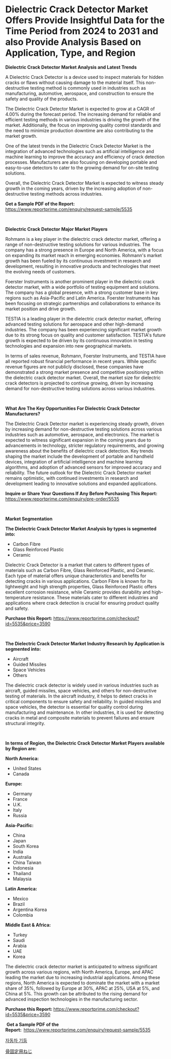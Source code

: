 <p><h1>Dielectric Crack Detector Market Offers Provide Insightful Data for the Time Period from 2024 to 2031 and also Provide Analysis Based on Application, Type, and Region</h1></p><p><strong>Dielectric Crack Detector Market Analysis and Latest Trends</strong></p>
<p><p>A Dielectric Crack Detector is a device used to inspect materials for hidden cracks or flaws without causing damage to the material itself. This non-destructive testing method is commonly used in industries such as manufacturing, automotive, aerospace, and construction to ensure the safety and quality of the products.</p><p>The Dielectric Crack Detector Market is expected to grow at a CAGR of 4.00% during the forecast period. The increasing demand for reliable and efficient testing methods in various industries is driving the growth of the market. Additionally, the focus on improving quality control standards and the need to minimize production downtime are also contributing to the market growth.</p><p>One of the latest trends in the Dielectric Crack Detector Market is the integration of advanced technologies such as artificial intelligence and machine learning to improve the accuracy and efficiency of crack detection processes. Manufacturers are also focusing on developing portable and easy-to-use detectors to cater to the growing demand for on-site testing solutions.</p><p>Overall, the Dielectric Crack Detector Market is expected to witness steady growth in the coming years, driven by the increasing adoption of non-destructive testing methods across industries.</p></p>
<p><strong>Get a Sample PDF of the Report:&nbsp;</strong> <a href="https://www.reportprime.com/enquiry/request-sample/5535">https://www.reportprime.com/enquiry/request-sample/5535</a></p>
<p>&nbsp;</p>
<p><strong>Dielectric Crack Detector Major Market Players</strong></p>
<p><p>Rohmann is a key player in the dielectric crack detector market, offering a range of non-destructive testing solutions for various industries. The company has a strong presence in Europe and North America, with a focus on expanding its market reach in emerging economies. Rohmann's market growth has been fueled by its continuous investment in research and development, resulting in innovative products and technologies that meet the evolving needs of customers.</p><p>Foerster Instruments is another prominent player in the dielectric crack detector market, with a wide portfolio of testing equipment and solutions. The company has a global presence, with a strong customer base in key regions such as Asia-Pacific and Latin America. Foerster Instruments has been focusing on strategic partnerships and collaborations to enhance its market position and drive growth.</p><p>TESTIA is a leading player in the dielectric crack detector market, offering advanced testing solutions for aerospace and other high-demand industries. The company has been experiencing significant market growth due to its strong focus on quality and customer satisfaction. TESTIA's future growth is expected to be driven by its continuous innovation in testing technologies and expansion into new geographical markets.</p><p>In terms of sales revenue, Rohmann, Foerster Instruments, and TESTIA have all reported robust financial performance in recent years. While specific revenue figures are not publicly disclosed, these companies have demonstrated a strong market presence and competitive positioning within the dielectric crack detector market. Overall, the market size for dielectric crack detectors is projected to continue growing, driven by increasing demand for non-destructive testing solutions across various industries.</p></p>
<p>&nbsp;</p>
<p><strong>What Are The Key Opportunities For Dielectric Crack Detector Manufacturers?</strong></p>
<p><p>The Dielectric Crack Detector market is experiencing steady growth, driven by increasing demand for non-destructive testing solutions across various industries such as automotive, aerospace, and electronics. The market is expected to witness significant expansion in the coming years due to advancements in technology, stricter regulatory requirements, and growing awareness about the benefits of dielectric crack detection. Key trends shaping the market include the development of portable and handheld devices, integration of artificial intelligence and machine learning algorithms, and adoption of advanced sensors for improved accuracy and reliability. The future outlook for the Dielectric Crack Detector market remains optimistic, with continued investments in research and development leading to innovative solutions and expanded applications.</p></p>
<p><strong>Inquire or Share Your Questions If Any Before Purchasing This Report:</strong> <a href="https://www.reportprime.com/enquiry/pre-order/5535">https://www.reportprime.com/enquiry/pre-order/5535</a></p>
<p>&nbsp;</p>
<p><strong>Market Segmentation</strong></p>
<p><strong>The Dielectric Crack Detector Market Analysis by types is segmented into:</strong></p>
<p><ul><li>Carbon Fibre</li><li>Glass Reinforced Plastic</li><li>Ceramic</li></ul></p>
<p><p>Dielectric Crack Detector is a market that caters to different types of materials such as Carbon Fibre, Glass Reinforced Plastic, and Ceramic. Each type of material offers unique characteristics and benefits for detecting cracks in various applications. Carbon Fibre is known for its lightweight and high strength properties, Glass Reinforced Plastic offers excellent corrosion resistance, while Ceramic provides durability and high-temperature resistance. These materials cater to different industries and applications where crack detection is crucial for ensuring product quality and safety.</p></p>
<p><strong>Purchase this Report:&nbsp;</strong><a href="https://www.reportprime.com/checkout?id=5535&price=3590">https://www.reportprime.com/checkout?id=5535&price=3590</a></p>
<p>&nbsp;</p>
<p><strong>The Dielectric Crack Detector Market Industry Research by Application is segmented into:</strong></p>
<p><ul><li>Aircraft</li><li>Guided Missiles</li><li>Space Vehicles</li><li>Others</li></ul></p>
<p><p>The dielectric crack detector is widely used in various industries such as aircraft, guided missiles, space vehicles, and others for non-destructive testing of materials. In the aircraft industry, it helps to detect cracks in critical components to ensure safety and reliability. In guided missiles and space vehicles, the detector is essential for quality control during manufacturing and maintenance. In other industries, it is used for detecting cracks in metal and composite materials to prevent failures and ensure structural integrity.</p></p>
<p>&nbsp;</p>
<p><strong>In terms of Region, the Dielectric Crack Detector Market Players available by Region are:</strong></p>
<p>
    <p> <strong> North America: </strong>
        <ul>
            <li>United States</li>
            <li>Canada</li>
        </ul>
        </p> 
    <p> <strong> Europe: </strong>
        <ul>
            <li>Germany</li>
            <li>France</li>
            <li>U.K.</li>
            <li>Italy</li>
            <li>Russia</li>
        </ul>
        </p> 
    <p> <strong> Asia-Pacific: </strong>
        <ul>
            <li>China</li>
            <li>Japan</li>
            <li>South Korea</li>
            <li>India</li>
            <li>Australia</li>
            <li>China Taiwan</li>
            <li>Indonesia</li>
            <li>Thailand</li>
            <li>Malaysia</li>
        </ul>
        </p> 
    <p> <strong> Latin America: </strong>
        <ul>
            <li>Mexico</li>
            <li>Brazil</li>
            <li>Argentina Korea</li>
            <li>Colombia</li>
        </ul>
        </p> 
    <p> <strong> Middle East & Africa: </strong>
        <ul>
            <li>Turkey</li>
            <li>Saudi</li>
            <li>Arabia</li>
            <li>UAE</li>
            <li>Korea</li>
        </ul>
    </p>
    </p>
<p><p>The dielectric crack detector market is anticipated to witness significant growth across various regions, with North America, Europe, and APAC leading the market due to increasing industrial applications. Among these regions, North America is expected to dominate the market with a market share of 35%, followed by Europe at 30%, APAC at 25%, USA at 5%, and China at 5%. This growth can be attributed to the rising demand for advanced inspection technologies in the manufacturing sector.</p></p>
<p><strong>Purchase this Report: </strong><a href="https://www.reportprime.com/checkout?id=5535&price=3590">https://www.reportprime.com/checkout?id=5535&price=3590</a></p>
<p>&nbsp;<strong>Get a Sample PDF of the Report:&nbsp;&nbsp;</strong><a href="https://www.reportprime.com/enquiry/request-sample/5535">https://www.reportprime.com/enquiry/request-sample/5535</a></p>
<p><strong></strong></p>
<p><p><a href="https://medium.com/@matthiasdkins856/%EC%9E%90%EB%8F%99%EC%B0%A8-%ED%95%84%EB%9F%AC-%EC%8B%9C%EC%9E%A5-%EA%B7%9C%EB%AA%A8-cagr-%ED%8A%B8%EB%A0%8C%EB%93%9C-2024-2030-4740e90a4d31">자동차 기둥</a></p><p><a href="https://github.com/oqxogxyvqe90775/Market-Research-Report-List-1/blob/main/709158115814.md">骨固定用ねじ</a></p></p>